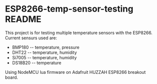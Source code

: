 # ESP8266-temp-sensor-testing README

This project is for testing multiple temperature sensors with the ESP8266. Current sensurs used are:

- BMP180
-- temperature, pressure
- DHT22
-- temperature, humidity
- Si7005
-- temperature, humidity
- DS18B20
-- temperature

Using NodeMCU lua firmware on Adafruit HUZZAH ESP8266 breakout board.
